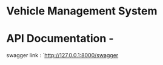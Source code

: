 # Vehicle Management System
# API Documentation -<br>
   swagger link : `http://127.0.0.1:8000/swagger